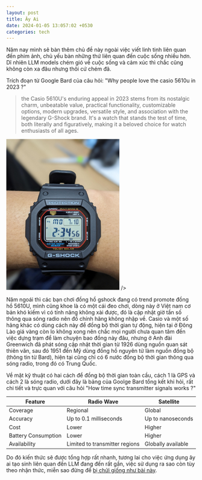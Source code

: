 ```yaml
---
layout: post
title: Ây Ai 
date: 2024-01-05 13:057:02 +0530
categories: tech
---
```


Năm nay mình sẽ bàn thêm chủ đề này ngoài việc viết linh tinh liên quan đến phim ảnh, chủ yếu bàn những thứ liên quan đến cuộc sống nhiều hơn. Dĩ nhiên LLM models chém gió về cuộc sống và cảm xúc thì chắc cũng không còn xa đâu nhưng thôi cứ chém đã. 

Trích đoạn từ Google Bard của câu hỏi: "Why people love the casio 5610u in 2023 ?" 
>the Casio 5610U's enduring appeal in 2023 stems from its nostalgic charm, unbeatable value, practical functionality, customizable options, modern upgrades, versatile style, and association with the legendary G-Shock brand. It's a watch that stands the test of time, both literally and figuratively, making it a beloved choice for watch enthusiasts of all ages.

<img src="https://raw.githubusercontent.com/vdchuyen/chuyen-vn/master/img/gs5610u.jpg" alt="image from reddit" width="300"/>  /> 

Năm ngoái thì các bạn chơi đồng hồ gshock đang có trend promote đồng hồ 5610U, mình cũng khoe là có một cái đeo chơi, dòng này ở Việt nam cơ bản khó kiếm vì có tính năng không xài được, đó là cập nhật giờ tần số thông qua sóng radio nên đồ chính hãng không nhập về. Casio và một số hãng khác có dùng cách này để đồng bộ thời gian tự động, hiện tại ở Đông Lào giá vàng còn lo không xong nên chắc mọi người chưa quan tâm đến việc dựng trạm để làm chuyện bao đồng này đâu, nhưng ở Anh đài Greenwich đã phát sóng cập nhật thời gian từ 1926 dùng nguồn quan sát thiên văn, sau đó 1951 đến Mỹ dùng đồng hồ nguyên tử làm nguồn đồng bộ (thông tin từ Bard), hiện tại cũng chỉ có 6 nước đồng bộ thời gian thông qua sóng radio, trong đó có Trung Quốc. 

Về mặt kỹ thuật có hai cách để đồng bộ thời gian toàn cầu, cách 1 là GPS và cách 2 là sóng radio, dưới đây là bảng của Goolge Bard tổng kết khi hỏi, rất chi tiết và trực quan với câu hỏi "How time sync transmitter signals works ?"

| Feature	| Radio Wave |	Satellite|
|----|----|----|
|Coverage|	Regional	|Global|
|Accuracy|	Up to 0.1 milliseconds	|Up to nanoseconds|
|Cost	|Lower|	Higher|
|Battery Consumption|	Lower|	Higher|
|Availability	|Limited to transmitter regions	|Globally available|

Do đó kiến thức sẽ được tổng hợp rất nhanh, tương lai cho việc ứng dụng ây ai tạo sinh liên quan đến LLM đang đến rất gần, việc sử dụng ra sao còn tùy theo nhận thức, miễn sao đừng để [bị chửi giống như bài này](https://daniel.haxx.se/blog/2024/01/02/the-i-in-llm-stands-for-intelligence/).
